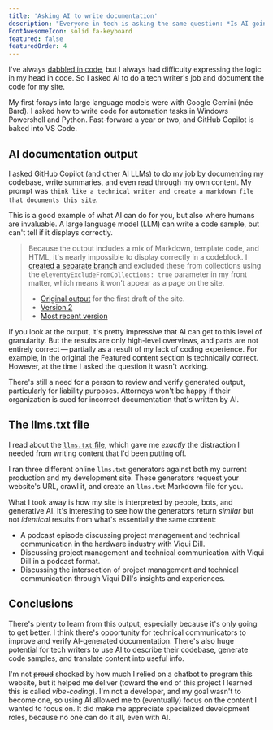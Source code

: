 ```yaml
---
title: 'Asking AI to write documentation'
description: "Everyone in tech is asking the same question: *Is AI going to take my job*? The answer for coders is *not yet*. For those on the more creative end, including technical writers, it's a bit more grey."
FontAwesomeIcon: solid fa-keyboard
featured: false
featuredOrder: 4
---
```

I've always [dabbled in code](/skills/code-development/), but I always had difficulty expressing the logic in my head in code. So I asked AI to do a tech writer's job and document the code for my site.

My first forays into large language models were with Google Gemini (n&#233;e Bard). I asked how to write code for automation tasks in Windows Powershell and Python. Fast-forward a year or two, and GitHub Copilot is baked into VS Code.

## AI documentation output

I asked GitHub Copilot (and other AI LLMs) to do my job by documenting my codebase, write summaries, and even read through my own content. My prompt was `think like a technical writer and create a markdown file that documents this site`.

This is a good example of what AI can do for you, but also where humans are invaluable. A large language model (LLM) can write a code sample, but can't tell if it displays correctly.

> Because the output includes a mix of Markdown, template code, and HTML, it's nearly impossible to display correctly in a codeblock. I [created a separate branch](https://github.com/emdashdrupal/11ty-working/blob/ai-outputs/content/static-site-transformation) and excluded these from collections using the `eleventyExcludeFromCollections: true` parameter in my front matter, which means it won't appear as a page on the site.
>
> - [Original output](https://github.com/emdashdrupal/11ty-working/blob/ai-outputs/content/static-site-transformation/ai-doc-output-orig.md) for the first draft of the site.
> - [Version 2](https://github.com/emdashdrupal/11ty-working/blob/ai-outputs/content/static-site-transformation/ai-doc-output-v2.md)
> - [Most recent version](https://github.com/emdashdrupal/11ty-working/blob/ai-outputs/content/static-site-transformation/ai-output-17-june-2025.md)
>

If you look at the output, it's pretty impressive that AI can get to this level of granularity. But the results are only high-level overviews, and parts are not entirely correct&thinsp;&mdash;&thinsp;partially as a result of my lack of coding experience. For example, in the original the Featured content section is technically correct. However, at the time I asked the question it wasn't working.

There's still a need for a person to review and verify generated output, particularly for liability purposes. Attorneys won't be happy if their organization is sued for incorrect documentation that's written by AI.

## The llms.txt file

I read about the [`llms.txt` file](https://llmstxt.org/), which gave me *exactly* the distraction I needed from writing content that I'd been putting off.

I ran three different online `llms.txt` generators against both my current production and my development site. These generators request your website's URL, crawl it, and create an `llms.txt` Markdown file for you.

What I took away is how my site is interpreted by people, bots, and generative AI. It's interesting to see how the generators return *similar* but not *identical* results from what's essentially the same content:

- A podcast episode discussing project management and technical communication in the hardware industry with Viqui Dill.
- Discussing project management and technical communication with Viqui Dill in a podcast format.
- Discussing the intersection of project management and technical communication through Viqui Dill's insights and experiences.

## Conclusions

There's plenty to learn from this output, especially because it's only going to get better. I think there's opportunity for technical communicators to improve and verify AI-generated documentation. There's also huge potential for tech writers to use AI to describe their codebase, generate code samples, and translate content into useful info.

I'm not ~~proud~~ shocked by how much I relied on a chatbot to program this website, but it helped me deliver (toward the end of this project I learned this is called *vibe-coding*). I'm not a developer, and my goal wasn't to become one, so using AI allowed me to (eventually) focus on the content I wanted to focus on. It did make me appreciate specialized development roles, because no one can do it all, even with AI.